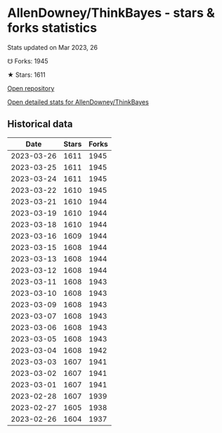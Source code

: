 # AllenDowney/ThinkBayes - stars & forks statistics

Stats updated on Mar 2023, 26

☋ Forks: 1945

★ Stars: 1611

[Open repository](https://github.com/AllenDowney/ThinkBayes)

[Open detailed stats for AllenDowney/ThinkBayes](https://reviewgithub.com/rep/AllenDowney/ThinkBayes)

## Historical data
| Date | Stars | Forks |
|------|-------|-------|
| 2023-03-26 | 1611 | 1945 | 
| 2023-03-25 | 1611 | 1945 | 
| 2023-03-24 | 1611 | 1945 | 
| 2023-03-22 | 1610 | 1945 | 
| 2023-03-21 | 1610 | 1944 | 
| 2023-03-19 | 1610 | 1944 | 
| 2023-03-18 | 1610 | 1944 | 
| 2023-03-16 | 1609 | 1944 | 
| 2023-03-15 | 1608 | 1944 | 
| 2023-03-13 | 1608 | 1944 | 
| 2023-03-12 | 1608 | 1944 | 
| 2023-03-11 | 1608 | 1943 | 
| 2023-03-10 | 1608 | 1943 | 
| 2023-03-09 | 1608 | 1943 | 
| 2023-03-07 | 1608 | 1943 | 
| 2023-03-06 | 1608 | 1943 | 
| 2023-03-05 | 1608 | 1943 | 
| 2023-03-04 | 1608 | 1942 | 
| 2023-03-03 | 1607 | 1941 | 
| 2023-03-02 | 1607 | 1941 | 
| 2023-03-01 | 1607 | 1941 | 
| 2023-02-28 | 1607 | 1939 | 
| 2023-02-27 | 1605 | 1938 | 
| 2023-02-26 | 1604 | 1937 | 


